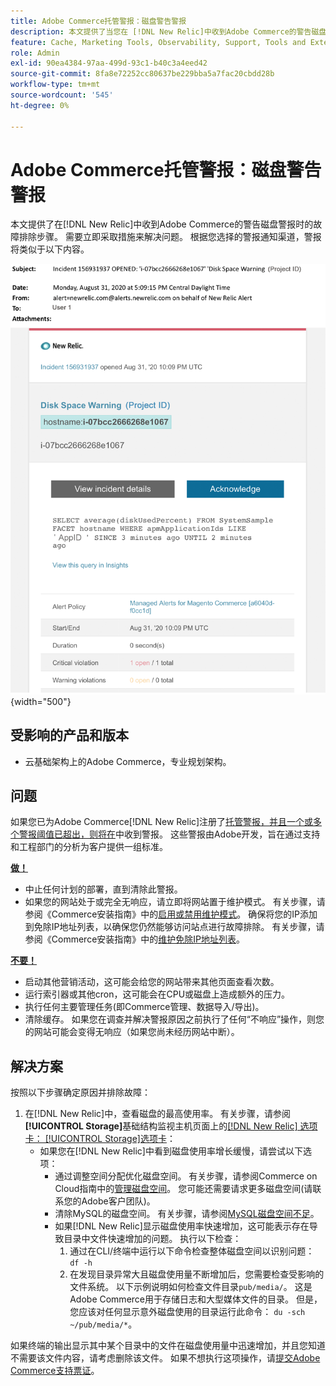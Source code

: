 ```yaml
---
title: Adobe Commerce托管警报：磁盘警告警报
description: 本文提供了当您在 [!DNL New Relic]中收到Adobe Commerce的警告磁盘警报时的故障排除步骤。 需要立即采取措施来解决问题。
feature: Cache, Marketing Tools, Observability, Support, Tools and External Services
role: Admin
exl-id: 90ea4384-97aa-499d-93c1-b40c3a4eed42
source-git-commit: 8fa8e72252cc80637be229bba5a7fac20cbdd28b
workflow-type: tm+mt
source-wordcount: '545'
ht-degree: 0%

---
```


# Adobe Commerce托管警报：磁盘警告警报

本文提供了在[!DNL New Relic]中收到Adobe Commerce的警告磁盘警报时的故障排除步骤。 需要立即采取措施来解决问题。 根据您选择的警报通知渠道，警报将类似于以下内容。

![磁盘警告警报](../../assets/managed-alerts/disk-warning-magento-managed.png){width="500"}

## 受影响的产品和版本

* 云基础架构上的Adobe Commerce，专业规划架构。

## 问题

如果您已为Adobe Commerce[!DNL New Relic]注册了[托管警报，并且一个或多个警报阈值已超出，则将在](managed-alerts-for-magento-commerce.md)中收到警报。 这些警报由Adobe开发，旨在通过支持和工程部门的分析为客户提供一组标准。

<u> **做！** </u>

* 中止任何计划的部署，直到清除此警报。
* 如果您的网站处于或完全无响应，请立即将网站置于维护模式。 有关步骤，请参阅《Commerce安装指南》中的[启用或禁用维护模式](https://experienceleague.adobe.com/zh-hans/docs/commerce-operations/installation-guide/tutorials/maintenance-mode)。 确保将您的IP添加到免除IP地址列表，以确保您仍然能够访问站点进行故障排除。 有关步骤，请参阅《Commerce安装指南》中的[维护免除IP地址列表](https://experienceleague.adobe.com/zh-hans/docs/commerce-operations/installation-guide/tutorials/maintenance-mode#maintain-the-list-of-exempt-ip-addresses)。

<u> **不要！** </u>

* 启动其他营销活动，这可能会给您的网站带来其他页面查看次数。
* 运行索引器或其他cron，这可能会在CPU或磁盘上造成额外的压力。
* 执行任何主要管理任务(即Commerce管理、数据导入/导出)。
* 清除缓存。 如果您在调查并解决警报原因之前执行了任何“不响应”操作，则您的网站可能会变得无响应（如果您尚未经历网站中断）。

## 解决方案

按照以下步骤确定原因并排除故障：

1. 在[!DNL New Relic]中，查看磁盘的最高使用率。 有关步骤，请参阅&#x200B;**[!UICONTROL Storage]**&#x200B;基础结构监视主机页面上的[[!DNL New Relic] 选项卡： [!UICONTROL Storage]选项卡](https://docs.newrelic.com/docs/infrastructure/infrastructure-data/infrastructure-ui-pages/infra-hosts-ui-page/#storage)：
   * 如果您在[!DNL New Relic]中看到磁盘使用率增长缓慢，请尝试以下选项：
      * 通过调整空间分配优化磁盘空间。 有关步骤，请参阅Commerce on Cloud指南中的[管理磁盘空间](https://experienceleague.adobe.com/zh-hans/docs/commerce-on-cloud/user-guide/develop/storage/manage-disk-space)。 您可能还需要请求更多磁盘空间(请联系您的Adobe客户团队)。
      * 清除MySQL的磁盘空间。 有关步骤，请参阅[MySQL磁盘空间不足](https://experienceleague.adobe.com/zh-hans/docs/commerce-knowledge-base/kb/troubleshooting/database/mysql-disk-space-is-low-on-magento-commerce-cloud)。
      * 如果[!DNL New Relic]显示磁盘使用率快速增加，这可能表示存在导致目录中文件快速增加的问题。 执行以下检查：
         1. 通过在CLI/终端中运行以下命令检查整体磁盘空间以识别问题： `df -h`
         1. 在发现目录异常大且磁盘使用量不断增加后，您需要检查受影响的文件系统。 以下示例说明如何检查文件目录`pub/media/`。 这是Adobe Commerce用于存储日志和大型媒体文件的目录。 但是，您应该对任何显示意外磁盘使用的目录运行此命令： `du -sch ~/pub/media/*`。

如果终端的输出显示其中某个目录中的文件在磁盘使用量中迅速增加，并且您知道不需要该文件内容，请考虑删除该文件。 如果不想执行这项操作，请[提交Adobe Commerce支持票证](https://experienceleague.adobe.com/zh-hans/docs/commerce-knowledge-base/kb/help-center-guide/magento-help-center-user-guide#support-case)。
